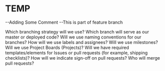 # TEMP
--Adding Some Comment
--This is part of feature branch


Which branching strategy will we use?
Which branch will serve as our master or deployed code?
Will we use naming conventions for our branches?
How will we use labels and assignees?
Will we use milestones?
Will we use Project Boards (Projects)?
Will we have required templates/elements for Issues or pull requests (for example, shipping checklists)?
How will we indicate sign-off on pull requests?
Who will merge pull requests?

